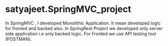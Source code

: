 # satyajeet.SpringMVC_project
In SpringMVC , I developed Monolithic Application. It mean developed logic for fronted and backed also. In SpringRest Project we developed only server side application i.e only backed logic. For Fronted we use API testing tool (POSTMAN).
